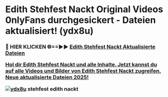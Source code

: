 # Edith Stehfest Nackt Original Videos 0nlyFans durchgesickert - Dateien aktualisiert! (ydx8u)

<h3>🔴 HIER KLICKEN 🌐==►► <a href="https://tinyurl.com/h6vf6nb8" rel="nofollow">Edith Stehfest Nackt Aktualisierte Dateien

Hol dir Edith Stehfest Nackt und alle Inhalte. Jetzt kannst du auf alle Videos und Bilder von Edith Stehfest Nackt zugreifen. Neue aktualisierte Dateien 2025!

[![ydx8u](https://i.imgur.com/sD4kR3V.gif)](https://tinyurl.com/h6vf6nb8)
stehfest edith nackt